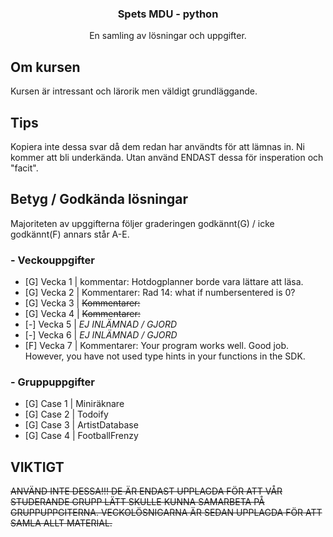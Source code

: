   <h3 align="center">Spets MDU - python</h3>

  <p align="center">
    En samling av lösningar och uppgifter.
</div>

## Om kursen

Kursen är intressant och lärorik men väldigt grundläggande.

## Tips

Kopiera inte dessa svar då dem redan har användts för att lämnas in. Ni kommer att bli underkända. Utan använd ENDAST dessa för insperation och "facit".

## Betyg / Godkända lösningar
Majoriteten av upggifterna följer graderingen godkännt(G) / icke godkännt(F) annars står A-E.
### - Veckouppgifter ###
- [G] Vecka 1 | kommentar: Hotdogplanner borde vara lättare att läsa.
- [G] Vecka 2 | Kommentarer: Rad 14: what if numbersentered is 0?
- [G] Vecka 3 | ~~Kommentarer:~~ 
- [G] Vecka 4 | ~~Kommentarer:~~
- [-] Vecka 5 | *EJ INLÄMNAD / GJORD*
- [-] Vecka 6 | *EJ INLÄMNAD / GJORD*
- [F] Vecka 7 | Kommentarer: Your program works well. Good job. However, you have not used type hints in your functions in the SDK.

### - Gruppuppgifter ###
- [G] Case 1 | Miniräknare
- [G] Case 2 | Todoify
- [G] Case 3 | ArtistDatabase
- [G] Case 4 | FootballFrenzy

## VIKTIGT

~~ANVÄND INTE DESSA!!! DE ÄR ENDAST UPPLAGDA FÖR ATT VÅR STUDERANDE GRUPP LÄTT SKULLE KUNNA SAMARBETA PÅ GRUPPUPPGITERNA. VECKOLÖSNIGARNA ÄR SEDAN UPPLAGDA FÖR ATT SAMLA ALLT MATERIAL.~~
